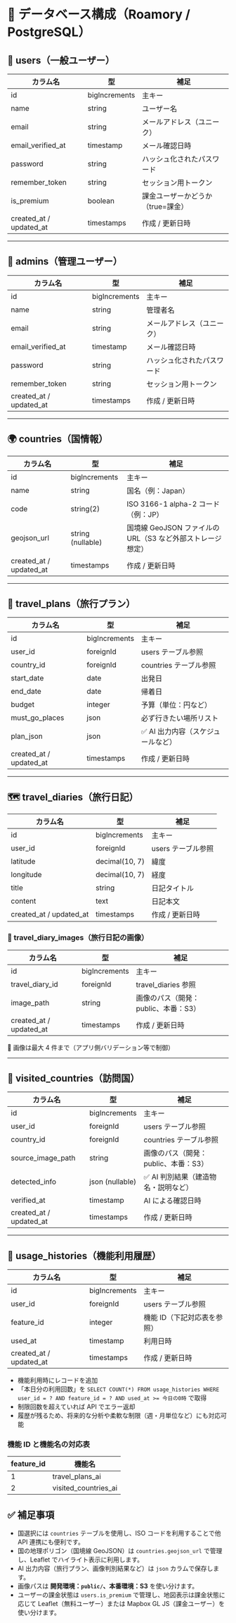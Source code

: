 # 📄 データベース構成（Roamory / PostgreSQL）

## 👤 users（一般ユーザー）

| カラム名                | 型            | 補足                              |
| ----------------------- | ------------- | --------------------------------- |
| id                      | bigIncrements | 主キー                            |
| name                    | string        | ユーザー名                        |
| email                   | string        | メールアドレス（ユニーク）        |
| email_verified_at       | timestamp     | メール確認日時                    |
| password                | string        | ハッシュ化されたパスワード        |
| remember_token          | string        | セッション用トークン              |
| is_premium              | boolean       | 課金ユーザーかどうか（true=課金） |
| created_at / updated_at | timestamps    | 作成 / 更新日時                   |

---

## 👤 admins（管理ユーザー）

| カラム名                | 型            | 補足                       |
| ----------------------- | ------------- | -------------------------- |
| id                      | bigIncrements | 主キー                     |
| name                    | string        | 管理者名                   |
| email                   | string        | メールアドレス（ユニーク） |
| email_verified_at       | timestamp     | メール確認日時             |
| password                | string        | ハッシュ化されたパスワード |
| remember_token          | string        | セッション用トークン       |
| created_at / updated_at | timestamps    | 作成 / 更新日時            |

---

## 🌍 countries（国情報）

| カラム名                | 型                | 補足                                                       |
| ----------------------- | ----------------- | ---------------------------------------------------------- |
| id                      | bigIncrements     | 主キー                                                     |
| name                    | string            | 国名（例：Japan）                                          |
| code                    | string(2)         | ISO 3166-1 alpha-2 コード（例：JP）                        |
| geojson_url             | string (nullable) | 国境線 GeoJSON ファイルの URL（S3 など外部ストレージ想定） |
| created_at / updated_at | timestamps        | 作成 / 更新日時                                            |

---

## 🧠 travel_plans（旅行プラン）

| カラム名                | 型            | 補足                               |
| ----------------------- | ------------- | ---------------------------------- |
| id                      | bigIncrements | 主キー                             |
| user_id                 | foreignId     | users テーブル参照                 |
| country_id              | foreignId     | countries テーブル参照             |
| start_date              | date          | 出発日                             |
| end_date                | date          | 帰着日                             |
| budget                  | integer       | 予算（単位：円など）               |
| must_go_places          | json          | 必ず行きたい場所リスト             |
| plan_json               | json          | ✅ AI 出力内容（スケジュールなど） |
| created_at / updated_at | timestamps    | 作成 / 更新日時                    |

---

## 🗺️ travel_diaries（旅行日記）

| カラム名                | 型             | 補足               |
| ----------------------- | -------------- | ------------------ |
| id                      | bigIncrements  | 主キー             |
| user_id                 | foreignId      | users テーブル参照 |
| latitude                | decimal(10, 7) | 緯度               |
| longitude               | decimal(10, 7) | 経度               |
| title                   | string         | 日記タイトル       |
| content                 | text           | 日記本文           |
| created_at / updated_at | timestamps     | 作成 / 更新日時    |

### 🔗 travel_diary_images（旅行日記の画像）

| カラム名                | 型            | 補足                                 |
| ----------------------- | ------------- | ------------------------------------ |
| id                      | bigIncrements | 主キー                               |
| travel_diary_id         | foreignId     | travel_diaries 参照                  |
| image_path              | string        | 画像のパス（開発：public、本番：S3） |
| created_at / updated_at | timestamps    | 作成 / 更新日時                      |

📌 画像は最大 4 件まで（アプリ側バリデーション等で制御）

---

## 📍 visited_countries（訪問国）

| カラム名                | 型              | 補足                                 |
| ----------------------- | --------------- | ------------------------------------ |
| id                      | bigIncrements   | 主キー                               |
| user_id                 | foreignId       | users テーブル参照                   |
| country_id              | foreignId       | countries テーブル参照               |
| source_image_path       | string          | 画像のパス（開発：public、本番：S3） |
| detected_info           | json (nullable) | ✅ AI 判別結果（建造物名・説明など） |
| verified_at             | timestamp       | AI による確認日時                    |
| created_at / updated_at | timestamps      | 作成 / 更新日時                      |

---

## 📝 usage_histories（機能利用履歴）

| カラム名                | 型            | 補足                        |
| ----------------------- | ------------- | --------------------------- |
| id                      | bigIncrements | 主キー                      |
| user_id                 | foreignId     | users テーブル参照          |
| feature_id              | integer       | 機能 ID（下記対応表を参照） |
| used_at                 | timestamp     | 利用日時                    |
| created_at / updated_at | timestamps    | 作成 / 更新日時             |

- 機能利用時にレコードを追加
- 「本日分の利用回数」を `SELECT COUNT(*) FROM usage_histories WHERE user_id = ? AND feature_id = ? AND used_at >= 今日の0時` で取得
- 制限回数を超えていれば API でエラー返却
- 履歴が残るため、将来的な分析や柔軟な制限（週・月単位など）にも対応可能

### 機能 ID と機能名の対応表

| feature_id | 機能名               |
| ---------- | -------------------- |
| 1          | travel_plans_ai      |
| 2          | visited_countries_ai |

## ✅ 補足事項

- 国選択には `countries` テーブルを使用し、ISO コードを利用することで他 API 連携にも便利です。
- 国の地理ポリゴン（国境線 GeoJSON）は `countries.geojson_url` で管理し、Leaflet でハイライト表示に利用します。
- AI 出力内容（旅行プラン、画像判別結果など）は `json` カラムで保存します。
- 画像パスは **開発環境：`public/`、本番環境：S3** を使い分けます。
- ユーザーの課金状態は `users.is_premium` で管理し、地図表示は課金状態に応じて Leaflet（無料ユーザー）または Mapbox GL JS（課金ユーザー）を使い分けます。

